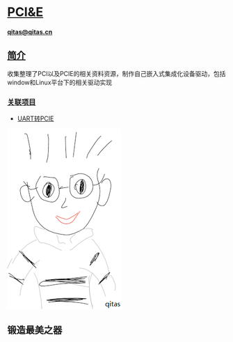﻿# [PCI&E](https://github.com/qitas/PCI-E) 

#### qitas@qitas.cn

## [简介](https://github.com/Qitas/PCI-E/wiki)

收集整理了PCI以及PCIE的相关资料资源，制作自己嵌入式集成化设备驱动，包括window和Linux平台下的相关驱动实现

### [关联项目](https://github.com/qitas/PCI-E) 

- [UART转PCIE](https://github.com/Qitas/UART-PCIE) 

[![sites](qitas/qitas.png)](http://www.qitas.cn)
## 锻造最美之器
